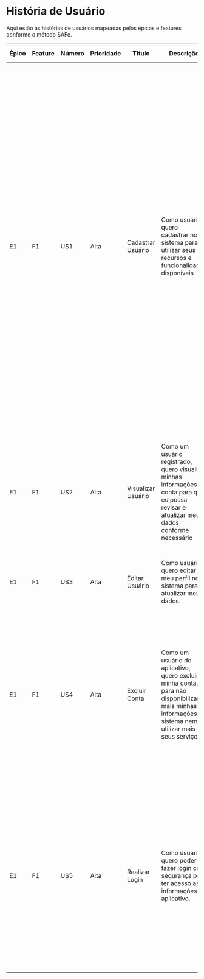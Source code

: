 #  História de Usuário

Aqui estão as histórias de usuários mapeadas pelos épicos e features conforme o método SAFe.

| Épico | Feature | Número | Prioridade | Título | Descrição | Critérios de aceitação |
| --- | --- | --- | --- | --- | --- | --- | 
| E1 | F1 | US1 | Alta | Cadastrar Usuário | Como usuário quero cadastrar no sistema para utilizar seus recursos e funcionalidades disponíveis | Atributos obrigatórios: id, nome, nome de usuário, e-mail, senha, está ativo, data de criação, grupos; <br><br> Os atributos nome de usuário e senha devem ter no mínimo 6 caracteres, e no máximo 23 e 200 caracteres, respectivamente; <br><br> Os atributos está ativo, data de criação são automáticos; A senha deve ser criptografada;<br><br> Os grupos são: criador, editor, usuário;<br><br> Observações: <br><br> Um usuário pertence ao grupo usuário quando cria uma nova conta; <br><br> Um usuário pertence ao grupo criador quando cria um lugar; <br><br> Um usuário pertence ao grupo editor quando edita um lugar; <br><br> |
| E1 | F1 | US2 | Alta | Visualizar Usuário |Como um usuário registrado, quero visualizar minhas informações de conta para que eu possa revisar e atualizar meus dados conforme necessário | Critérios de aceitação: <br><br> Deve-se visualizar as informações nome, nome de usuário, e-mail;  <br><br> Não deve ser permitida a visualização da senha, em nenhuma hipótese;   <br><br> |
| E1 | F1 | US3 | Alta | Editar Usuário |Como usuário quero editar o meu perfil no sistema para atualizar meus dados.|Critérios de aceitação:<br><br>Editar atributos obrigatórios: Nome, e-mail <br><br> |
| E1 | F1 | US4 | Alta | Excluir Conta | Como um usuário do aplicativo, quero excluir minha conta, para não disponibilizar mais minhas informações no sistema nem utilizar mais seus serviços.|Critérios de aceitação:<br><br>Ao selecionar a opção de exclusão de conta, o usuário deve ser solicitado a confirmar sua escolha; <br><br>Após a confirmação da exclusão da conta, todos os dados pessoais do usuário devem ser removidos do sistema;<br><br> |
| E1 | F1 | US5 | Alta | Realizar Login | Como usuário, quero poder fazer login com segurança para ter acesso as informações no aplicativo.| Critérios de aceitação:<br><br>O login é feito com nome de usuário, senha;<br><br>Caso o usuário insira credenciais inválidas, deve ser exibida uma mensagem de erro indicando que o login falhou;<br><br>Após o login bem-sucedido, o usuário deve ser redirecionado para a página inicial;<br><br> |


